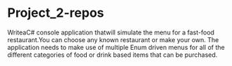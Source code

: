 # Project_2-repos
WriteaC# console application thatwill simulate the menu for a fast-food restaurant.You  can  choose  any  known  restaurant  or make  your  own.  The  application  needs  to make  use  of multiple Enum driven menus for all of the different categories of food or drink based items that can be purchased.
